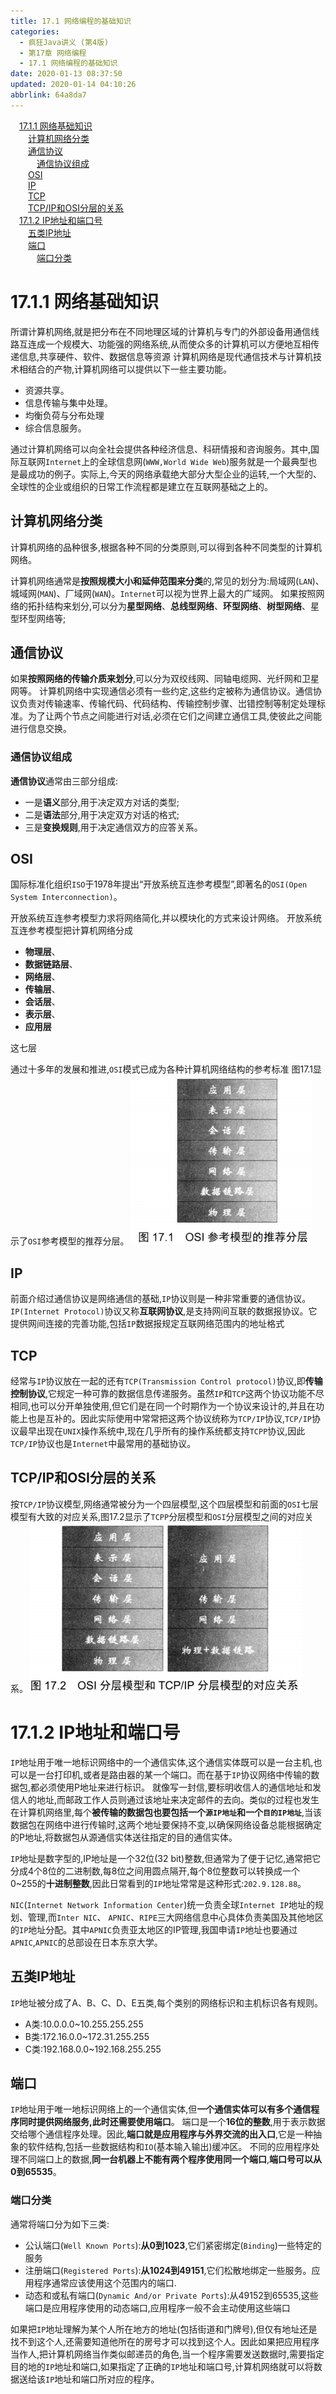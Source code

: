 ```yaml
---
title: 17.1 网络编程的基础知识
categories: 
  - 疯狂Java讲义 (第4版)
  - 第17章 网络编程
  - 17.1 网络编程的基础知识
date: 2020-01-13 08:37:50
updated: 2020-01-14 04:10:26
abbrlink: 64a8da7
---
```

<div id='my_toc'><a href="/JavaReadingNotes/64a8da7/#17-1-1-网络基础知识" class="header_1">17.1.1 网络基础知识</a><br><a href="/JavaReadingNotes/64a8da7/#计算机网络分类" class="header_2">计算机网络分类</a><br><a href="/JavaReadingNotes/64a8da7/#通信协议" class="header_2">通信协议</a><br><a href="/JavaReadingNotes/64a8da7/#通信协议组成" class="header_3">通信协议组成</a><br><a href="/JavaReadingNotes/64a8da7/#OSI" class="header_2">OSI</a><br><a href="/JavaReadingNotes/64a8da7/#IP" class="header_2">IP</a><br><a href="/JavaReadingNotes/64a8da7/#TCP" class="header_2">TCP</a><br><a href="/JavaReadingNotes/64a8da7/#TCP/IP和OSI分层的关系" class="header_2">TCP/IP和OSI分层的关系</a><br><a href="/JavaReadingNotes/64a8da7/#17-1-2-IP地址和端口号" class="header_1">17.1.2 IP地址和端口号</a><br><a href="/JavaReadingNotes/64a8da7/#五类IP地址" class="header_2">五类IP地址</a><br><a href="/JavaReadingNotes/64a8da7/#端口" class="header_2">端口</a><br><a href="/JavaReadingNotes/64a8da7/#端口分类" class="header_3">端口分类</a><br></div>
<style>.header_1{margin-left: 1em;}.header_2{margin-left: 2em;}.header_3{margin-left: 3em;}.header_4{margin-left: 4em;}.header_5{margin-left: 5em;}.header_6{margin-left: 6em;}</style>
<!--more-->
<script>if (navigator.platform.search('arm')==-1){document.getElementById('my_toc').style.display = 'none';}var e,p = document.getElementsByTagName('p');while (p.length>0) {e = p[0];e.parentElement.removeChild(e);}</script>

<!--end-->
# 17.1.1 网络基础知识
所谓计算机网络,就是把分布在不同地理区域的计算机与专门的外部设备用通信线路互连成一个规模大、功能强的网络系统,从而使众多的计算机可以方便地互相传递信息,共享硬件、软件、数据信息等资源
计算机网络是现代通信技术与计算机技术相结合的产物,计算机网络可以提供以下一些主要功能。
- 资源共享。
- 信息传输与集中处理。
- 均衡负荷与分布处理
- 综合信息服务。

通过计算机网络可以向全社会提供各种经济信息、科研情报和咨询服务。其中,国际互联网`Internet`上的全球信息网(`WWW,World Wide Web`)服务就是一个最典型也是最成功的例子。实际上,今天的网络承载绝大部分大型企业的运转,一个大型的、全球性的企业或组织的日常工作流程都是建立在互联网基础之上的。
## 计算机网络分类
计算机网络的品种很多,根据各种不同的分类原则,可以得到各种不同类型的计算机网络。

计算机网络通常是**按照规模大小和延伸范围来分类**的,常见的划分为:局域网(`LAN`)、城域网(`MAN`)、厂域网(`WAN`)。`Internet`可以视为世界上最大的广域网。
如果按照网络的拓扑结构来划分,可以分为**星型网络**、**总线型网络**、**环型网络**、**树型网络**、星型环型网络等;
## 通信协议
如果**按照网络的传输介质来划分**,可以分为双绞线网、同轴电缆网、光纤网和卫星网等。
计算机网络中实现通信必须有一些约定,这些约定被称为通信协议。通信协议负责对传输速率、传输代码、代码结构、传输控制步骤、岀错控制等制定处理标准。为了让两个节点之间能进行对话,必须在它们之间建立通信工具,使彼此之间能进行信息交换。
### 通信协议组成
**通信协议**通常由三部分组成:
- 一是**语义**部分,用于决定双方对话的类型;
- 二是**语法**部分,用于决定双方对话的格式;
- 三是**变换规则**,用于决定通信双方的应答关系。

## OSI
国际标准化组织`ISO`于1978年提出“开放系统互连参考模型”,即著名的`OSI(Open System Interconnection)`。

开放系统互连参考模型力求将网络简化,并以模块化的方式来设计网络。
开放系统互连参考模型把计算机网络分成
- **物理层**、
- **数据链路层**、
- **网络层**、
- **传输层**、
- **会话层**、
- **表示层**、
- **应用层**

这七层

通过十多年的发展和推进,`OSI`模式已成为各种计算机网络结构的参考标准
图17.1显示了`OSI`参考模型的推荐分层。
![这里有一张图片](https://raw.githubusercontent.com/lanlan2017/images/master/CrazyJavaHandout4/Chapter17/17.1.1/2.png)
## IP
前面介绍过通信协议是网络通信的基础,`IP`协议则是一种非常重要的通信协议。`IP(Internet Protocol)`协议又称**互联网协议**,是支持网间互联的数据报协议。它提供网间连接的完善功能,包括`IP`数据报规定互联网络范围内的地址格式
## TCP
经常与`IP`协议放在一起的还有`TCP(Transmission Control protocol)`协议,即**传输控制协议**,它规定一种可靠的数据信息传递服务。虽然`IP`和`TCP`这两个协议功能不尽相同,也可以分开单独使用,但它们是在同一个时期作为一个协议来设计的,并且在功能上也是互补的。因此实际使用中常常把这两个协议统称为`TCP/IP`协议,`TCP/IP`协议最早出现在`UNIX`操作系统中,现在几乎所有的操作系统都支持`TCPP`协议,因此`TCP/IP`协议也是`Internet`中最常用的基础协议。
## TCP/IP和OSI分层的关系
按`TCP/IP`协议模型,网络通常被分为一个四层模型,这个四层模型和前面的`OSI`七层模型有大致的对应关系,图17.2显示了`TCPP`分层模型和`OSI`分层模型之间的对应关系。
![这里有一张图片](https://raw.githubusercontent.com/lanlan2017/images/master/CrazyJavaHandout4/Chapter17/17.1.1/1.png)
# 17.1.2 IP地址和端口号
`IP`地址用于唯一地标识网络中的一个通信实体,这个通信实体既可以是一台主机,也可以是一台打印机,或者是路由器的某一个端口。而在基于`IP`协议网络中传输的数据包,都必须使用P地址来进行标识。
就像写一封信,要标明收信人的通信地址和发信人的地址,而邮政工作人员则通过该地址来决定邮件的去向。类似的过程也发生在计算机网络里,每个**被传输的数据包也要包括一个`源IP地址`和一个`目的IP地址`**,当该数据包在网络中进行传输时,这两个地址要保持不变,以确保网络设备总能根据确定的P地址,将数据包从源通信实体送往指定的目的通信实体。

`IP`地址是数字型的,IP地址是一个32位(32 bit)整数,但通常为了便于记忆,通常把它分成4个8位的二进制数,每8位之间用圆点隔开,每个8位整数可以转换成一个0~255的**十进制整数**,因此日常看到的`IP`地址常常是这种形式:`202.9.128.88`。

`NIC`(`Internet Network Information Center`)统一负责全球`Internet IP`地址的规划、管理,而`Inter NIC`、 `APNIC`、`RIPE`三大网络信息中心具体负责美国及其他地区的`IP`地址分配。其中`APNIC`负责亚太地区的IP管理,我国申请`IP`地址也要通过`APNIC`,`APNIC`的总部设在日本东京大学。
## 五类IP地址
`IP`地址被分成了A、B、C、D、E五类,每个类别的网络标识和主机标识各有规则。
- A类:10.0.0.0~10.255.255.255
- B类:172.16.0.0~172.31.255.255
- C类:192.168.0.0~192.168.255.255

## 端口
`IP`地址用于唯一地标识网络上的一个通信实体,但**一个通信实体可以有多个通信程序同时提供网络服务,此时还需要使用端口**。
端口是一个**16位的整数**,用于表示数据交给哪个通信程序处理。因此,**端口就是应用程序与外界交流的出入口**,它是一种抽象的软件结构,包括一些数据结构和`IO`(基本输入输出)缓冲区。
不同的应用程序处理不同端口上的数据,**同一台机器上不能有两个程序使用同一个端口**,**端口号可以从0到65535**。
### 端口分类
通常将端口分为如下三类:
- 公认端口(`Well Known Ports`):**从0到1023**,它们紧密绑定(`Binding`)一些特定的服务
- 注册端口(`Registered Ports`):**从1024到49151**,它们松散地绑定一些服务。应用程序通常应该使用这个范围内的端口.
- 动态和或私有端口(`Dynamic And/or Private Ports`):从49152到65535,这些端口是应用程序使用的动态端口,应用程序一般不会主动使用这些端口

如果把`IP`地址理解为某个人所在地方的地址(包括街道和门牌号),但仅有地址还是找不到这个人,还需要知道他所在的房号才可以找到这个人。因此如果把应用程序当作人,把计算机网络当作类似邮递员的角色,当一个程序需要发送数据时,需要指定目的地的`IP`地址和端口,如果指定了正确的`IP`地址和端口号,计算机网络就可以将数据送给该`IP`地址和端口所对应的程序。

<!-- CrazyJavaHandout4/Chapter17/17.1.1/ -->
